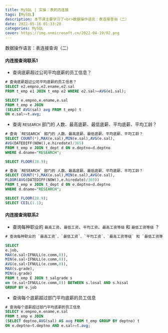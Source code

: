 ```yaml
---
title: MySQL | 实操：表的内连接
tags: [MySQL]
description: 本节课主要学习了<br>数据操作语言：表连接查询（二）
date: 2022-05-16 01:33:28
categories: MySQL
cover: https://img.onmicrosoft.cn/2022-04-19/02.png
---
```


数据操作语言：表连接查询（二）

#### 内连接查询联系1

- 查询底薪超过公司平均底薪的员工信息？

```SQL
# 查询底薪超过公司平均底薪的员工信息？
SELECT e2.empno,e2.ename,e2.sal
FROM t_emp e1 JOIN t_emp e2 WHERE e2.sal>=AVG(e1.sal);

SELECT e.empno,e.ename,e.sal
FROM t_emp e JOIN 
(SELECT AVG(sal) avg FROM t_emp) t
ON e.sal>=t.avg;
```

- 查询 `RESEARCH` 部门的 人数、最高底薪、最低底薪、平均底薪、平均工龄？

```SQL
# 查询 `RESEARCH` 部门的 人数、最高底薪、最低底薪、平均底薪、平均工龄？
SELECT COUNT(*),MAX(e.sal),MIN(e.sal),AVG(e.sal),
AVG(DATEDIFF(NOW(),e.hiredate)/365)
FROM t_emp e JOIN t_dept d ON e.deptno=d.deptno
WHERE d.dname="RESEARCH";

SELECT FLOOR(28.9);

# 查询 `RESEARCH` 部门的 人数、最高底薪、最低底薪、平均底薪、平均工龄？
SELECT COUNT(*),MAX(e.sal),MIN(e.sal),AVG(e.sal),
FLOOR(AVG(DATEDIFF(NOW(),e.hiredate)/365))
FROM t_emp e JOIN t_dept d ON e.deptno=d.deptno
WHERE d.dname="RESEARCH";

SELECT FLOOR(28.9);
SELECT CEIL(1.1);
```

#### 内连接查询联系2

- 查询每种职业的 `最高工资`、`最低工资`、`平均工资`、`最高工资等级` 和 `最低工资等级` ？

```SQL
# 查询每种职业的 `最高工资`、`最低工资`、`平均工资`、`最高工资等级` 和 `最低工资等级` ？

SELECT
e.job,
MAX(e.sal+IFNULL(e.comm,0)),
MIN(e.sal+IFNULL(e.comm,0)),
AVG(e.sal+IFNULL(e.comm,0)),
MAX(s.grade),
MIN(s.grade)
FROM t_emp E JOIN t_salgrade s
on (e.sal+IFNULL(e.comm,0)) BETWEEN s.losal AND s.hisal
GROUP BY e.job

```

- 查询每个底薪超过部门平均底薪的员工信息

```SQL
# 查询每个底薪超过部门平均底薪的员工信息
SELECT e.empno,e.ename,e.sal
FROM t_emp e JOIN 
(SELECT deptno,AVG(sal) AS avg FROM t_emp GROUP BY deptno) t
ON e.deptno=t.deptno AND e.sal>=t.avg;
```

